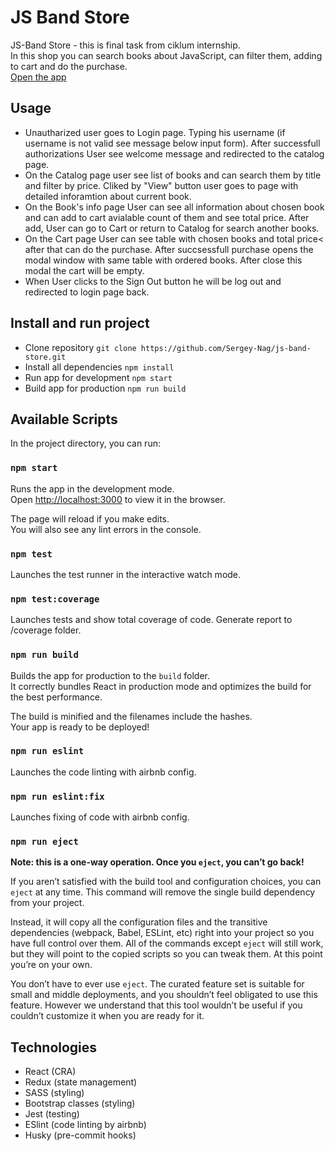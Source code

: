 # JS Band Store

JS-Band Store - this is final task from ciklum internship.\
In this shop you can search books about JavaScript, can filter them, adding to cart and do the purchase.\
[Open the app](https://sergey-nag.github.io/js-band-store/)

## Usage
- Unautharized user goes to Login page. Typing his username (if username is not valid see message below input form). After successfull authorizations User see welcome message and redirected to the catalog page.
- On the Catalog page user see list of books and can search them by title and filter by price. Cliked by "View" button user goes to page with detailed inforamtion about current book.
- On the Book's info page User can see all information about chosen book and can add to cart avialable count of them and see total price. After add, User can go to Cart or return to Catalog for search another books.
- On the Cart page User can see table with chosen books and total price< after that can do the purchase. After succsessfull purchase opens the modal window with same table with ordered books. After close this modal the cart will be empty.
- When User clicks to the Sign Out button he will be log out and redirected to login page back.

## Install and run project
- Clone repository `git clone https://github.com/Sergey-Nag/js-band-store.git`
- Install all dependencies `npm install`
- Run app for development `npm start`
- Build app for production `npm run build`

## Available Scripts

In the project directory, you can run:

### `npm start`

Runs the app in the development mode.\
Open [http://localhost:3000](http://localhost:3000) to view it in the browser.

The page will reload if you make edits.\
You will also see any lint errors in the console.

### `npm test`

Launches the test runner in the interactive watch mode.

### `npm test:coverage`

Launches tests and show total coverage of code. Generate report to /coverage folder.

### `npm run build`

Builds the app for production to the `build` folder.\
It correctly bundles React in production mode and optimizes the build for the best performance.

The build is minified and the filenames include the hashes.\
Your app is ready to be deployed!

### `npm run eslint`

Launches the code linting with airbnb config.

### `npm run eslint:fix`

Launches fixing of code with airbnb config.

### `npm run eject`

**Note: this is a one-way operation. Once you `eject`, you can’t go back!**

If you aren’t satisfied with the build tool and configuration choices, you can `eject` at any time. This command will remove the single build dependency from your project.

Instead, it will copy all the configuration files and the transitive dependencies (webpack, Babel, ESLint, etc) right into your project so you have full control over them. All of the commands except `eject` will still work, but they will point to the copied scripts so you can tweak them. At this point you’re on your own.

You don’t have to ever use `eject`. The curated feature set is suitable for small and middle deployments, and you shouldn’t feel obligated to use this feature. However we understand that this tool wouldn’t be useful if you couldn’t customize it when you are ready for it.

## Technologies
- React (CRA)
- Redux (state management)
- SASS (styling)
- Bootstrap classes (styling)
- Jest (testing)
- ESlint (code linting by airbnb)
- Husky (pre-commit hooks)
